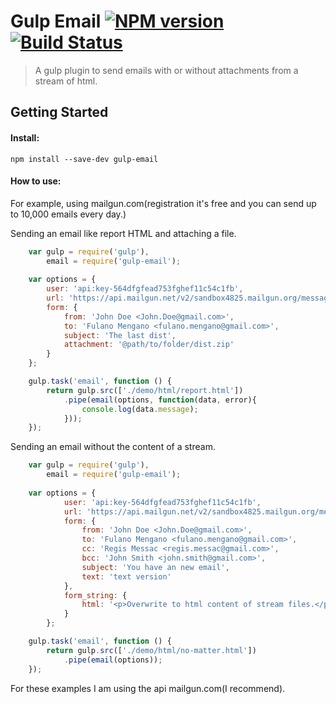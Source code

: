 
# Gulp Email [![NPM version][npm-image]][npm-url] [![Build Status][travis-image]][travis-url]

> A gulp plugin to send emails with or without attachments from a stream of html.


## Getting Started

#### Install:

```
npm install --save-dev gulp-email
```

#### How to use:

For example, using mailgun.com(registration it's free and you can send up to 10,000 emails every day.)

Sending an email like report HTML and attaching a file.

```javascript
    var gulp = require('gulp'),
        email = require('gulp-email');
    
    var options = {
        user: 'api:key-564dfgfead753fghef11c54c1fb',
        url: 'https://api.mailgun.net/v2/sandbox4825.mailgun.org/messages',
        form: {
            from: 'John Doe <John.Doe@gmail.com>',
            to: 'Fulano Mengano <fulano.mengano@gmail.com>',
            subject: 'The last dist',
            attachment: '@path/to/folder/dist.zip'
        }
    };

    gulp.task('email', function () {
        return gulp.src(['./demo/html/report.html'])
            .pipe(email(options, function(data, error){
                console.log(data.message);
            }));
    });
```

Sending an email without the content of a stream.


```javascript
    var gulp = require('gulp'),
        email = require('gulp-email');
    
    var options = {
            user: 'api:key-564dfgfead753fghef11c54c1fb',
            url: 'https://api.mailgun.net/v2/sandbox4825.mailgun.org/messages',
            form: {
                from: 'John Doe <John.Doe@gmail.com>',
                to: 'Fulano Mengano <fulano.mengano@gmail.com>',
                cc: 'Regis Messac <regis.messac@gmail.com>',
                bcc: 'John Smith <john.smith@gmail.com>',
                subject: 'You have an new email',
                text: 'text version'
            },
            form_string: {
                html: '<p>Overwrite to html content of stream files.</p>'
            }
        };

    gulp.task('email', function () {
        return gulp.src(['./demo/html/no-matter.html'])
            .pipe(email(options));
    });
```

For these examples I am using the api mailgun.com(I recommend).


[npm-url]: https://www.npmjs.org/package/gulp-email
[npm-image]: http://img.shields.io/npm/v/gulp-email.svg

[travis-url]: https://travis-ci.org/jansanchez/gulp-email
[travis-image]: http://img.shields.io/travis/jansanchez/gulp-email.svg

